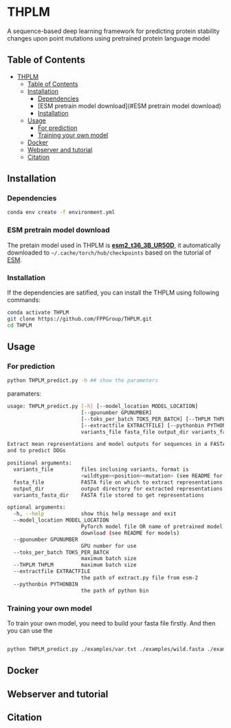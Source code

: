 # THPLM
A sequence-based deep learning framework for predicting protein stability changes upon point mutations using pretrained protein language model



## Table of Contents

- [THPLM](#thplm)
  - [Table of Contents](#table-of-contents)
  - [Installation](#installation)
    - [Dependencies](#dependencies)
    - [ESM pretrain model download](#ESM pretrain model download)
    - [Installation](#Installation)
  - [Usage](#usage)
    - [For prediction](#for-prediction)
    - [Training your own model](#training-your-own-model)
  - [Docker](#Docker)
  - [Webserver and tutorial](#Webserver)
  - [Citation](#citation)

## Installation

### Dependencies

```bash
conda env create -f environment.yml
```
### ESM pretrain model download

The pretain model used in THPLM is [**esm2_t36_3B_UR50D**](https://dl.fbaipublicfiles.com/fair-esm/models/esm2_t36_3B_UR50), it automatically downloaded to `~/.cache/torch/hub/checkpoints` based on the tutorial of [ESM](https://github.com/facebookresearch/esm).

### Installation

If the dependencies are satified, you can install the THPLM using following commands:

```bash
conda activate THPLM
git clone https://github.com/FPPGroup/THPLM.git
cd THPLM
```

## Usage

### For prediction

```bash
python THPLM_predict.py -h ## show the parameters
```
paramaters:

```bash
usage: THPLM_predict.py [-h] [--model_location MODEL_LOCATION]
                        [--gpunumber GPUNUMBER]
                        [--toks_per_batch TOKS_PER_BATCH] [--THPLM THPLM]
                        [--extractfile EXTRACTFILE] [--pythonbin PYTHONBIN]
                        variants_file fasta_file output_dir variants_fasta_dir

Extract mean representations and model outputs for sequences in a FASTA file
and to predict DDGs

positional arguments:
  variants_file         files inclusing variants, format is
                        <wildtype><position><mutation> (see README for models)
  fasta_file            FASTA file on which to extract representations
  output_dir            output directory for extracted representations
  variants_fasta_dir    FASTA file stored to get representations

optional arguments:
  -h, --help            show this help message and exit
  --model_location MODEL_LOCATION
                        PyTorch model file OR name of pretrained model to
                        download (see README for models)
  --gpunumber GPUNUMBER
                        GPU number for use
  --toks_per_batch TOKS_PER_BATCH
                        maximum batch size
  --THPLM THPLM         maximum batch size
  --extractfile EXTRACTFILE
                        the path of extract.py file from esm-2
  --pythonbin PYTHONBIN
                        the path of python bin
```

### Training your own model

To train your own model, you need to build your fasta file firstly. And then you can use the 

```bash

python THPLM_predict.py ./examples/var.txt ./examples/wild.fasta ./examples/esm3Bout/ ./examples/varlist.fasta --gpunumber 0 --extractfile ./esmscripts/extract.py

```
## Docker

## Webserver and tutorial

## Citation


